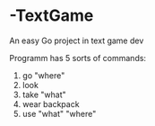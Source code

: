 # -TextGame
An easy Go project in text game dev

Programm has 5 sorts of commands:
1) go "where"
2) look
3) take "what"
4) wear backpack
5) use "what" "where"
